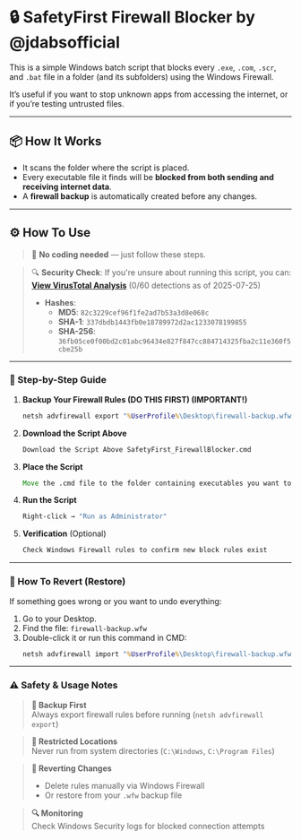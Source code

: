 # 🔒 SafetyFirst Firewall Blocker by @jdabsofficial

This is a simple Windows batch script that blocks every `.exe`, `.com`, `.scr`, and `.bat` file in a folder (and its subfolders) using the Windows Firewall.

It’s useful if you want to stop unknown apps from accessing the internet, or if you’re testing untrusted files.

---

## 📦 How It Works

- It scans the folder where the script is placed.
- Every executable file it finds will be **blocked from both sending and receiving internet data**.
- A **firewall backup** is automatically created before any changes.

---

## ⚙️ How To Use

> 🧠 **No coding needed** — just follow these steps.

> 🔍 **Security Check**: If you're unsure about running this script, you can:  
> **[View VirusTotal Analysis](https://www.virustotal.com/gui/file/36fb05ce0f00bd2c01abc96434e827f847cc884714325fba2c11e360f5cbe25b?nocache=1)** (0/60 detections as of 2025-07-25)
> - **Hashes**:
>   - **MD5**: `82c3229cef96f1fe2ad7b53a3d8e068c`
>   - **SHA-1**: `337dbdb1443fb0e18789972d2ac1233078199855`
>   - **SHA-256**: `36fb05ce0f00bd2c01abc96434e827f847cc884714325fba2c11e360f5cbe25b`

---

### 🔐 Step-by-Step Guide

1. **Backup Your Firewall Rules (DO THIS FIRST) (IMPORTANT!)**
   ```cmd
   netsh advfirewall export "%UserProfile%\Desktop\firewall-backup.wfw"
2. **Download the Script Above**
   ```cmd
   Download the Script Above SafetyFirst_FirewallBlocker.cmd
3. **Place the Script**
    ```cmd
    Move the .cmd file to the folder containing executables you want to block
4. **Run the Script**
    ```cmd
    Right-click → "Run as Administrator"
5. **Verification** (Optional)
   ```cmd
   Check Windows Firewall rules to confirm new block rules exist

---

### 🧼 How To Revert (Restore)

If something goes wrong or you want to undo everything:

1. Go to your Desktop.
2. Find the file: `firewall-backup.wfw`
3. Double-click it or run this command in CMD:
   ```cmd
   netsh advfirewall import "%UserProfile%\Desktop\firewall-backup.wfw"

---


### ⚠️ Safety & Usage Notes

> **🔐 Backup First**  
> Always export firewall rules before running (`netsh advfirewall export`)

> **🚫 Restricted Locations**  
> Never run from system directories (`C:\Windows`, `C:\Program Files`)

> **🔄 Reverting Changes**  
> - Delete rules manually via Windows Firewall  
> - Or restore from your `.wfw` backup file

> **🔍 Monitoring**  
> Check Windows Security logs for blocked connection attempts
